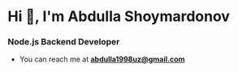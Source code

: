 <h1>Hi 👋, I'm Abdulla Shoymardonov</h1>
<h3>Node.js Backend Developer</h3>

- You can reach me at **abdulla1998uz@gmail.com**

